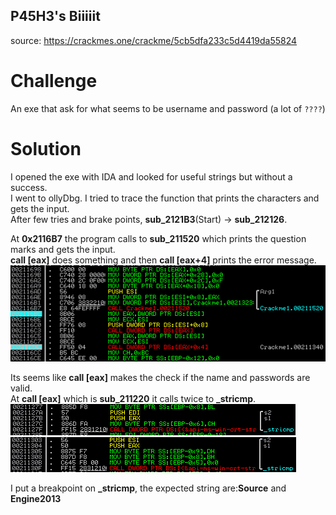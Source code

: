 ## P45H3's Biiiiit
source: https://crackmes.one/crackme/5cb5dfa233c5d4419da55824

# Challenge

An exe that ask for what seems to be username and password (a lot of `????`)

# Solution

I opened the exe with IDA and looked for useful strings but without a success.\
I went to ollyDbg. I tried to trace the function that prints the characters and gets the input.\
After few tries and brake points, __sub_2121B3__(Start) -> __sub_212126__.

At __0x2116B7__ the program calls to __sub_211520__ which prints the question marks and gets the input.\
__call [eax]__ does something and then __call [eax+4]__ prints the error message.
![](0x2116B7.png)

Its seems like __call [eax]__ makes the check if the name and passwords are valid.\
At __call [eax]__ which is __sub_211220__ it calls twice to **_stricmp**.\
![](cmp1.png)
![](cmp2.png)

I put a breakpoint on **_stricmp**, the expected string are:__Source__ and __Engine2013__
